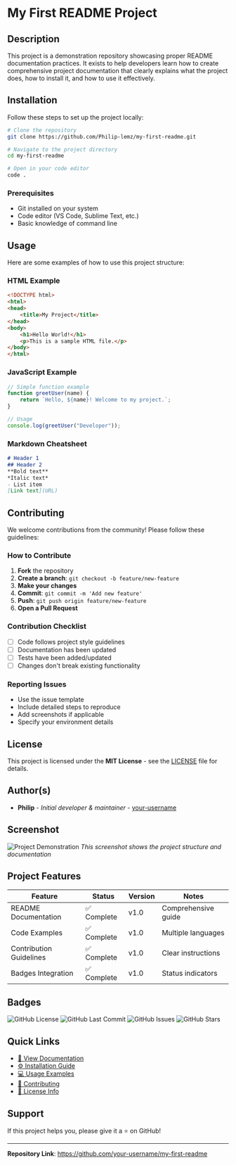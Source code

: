 # My First README Project

## Description
This project is a demonstration repository showcasing proper README documentation practices. It exists to help developers learn how to create comprehensive project documentation that clearly explains what the project does, how to install it, and how to use it effectively.

## Installation
Follow these steps to set up the project locally:

```bash
# Clone the repository
git clone https://github.com/Philip-lemz/my-first-readme.git

# Navigate to the project directory
cd my-first-readme

# Open in your code editor
code .
```

### Prerequisites
- Git installed on your system
- Code editor (VS Code, Sublime Text, etc.)
- Basic knowledge of command line

## Usage
Here are some examples of how to use this project structure:

### HTML Example
```html
<!DOCTYPE html>
<html>
<head>
    <title>My Project</title>
</head>
<body>
    <h1>Hello World!</h1>
    <p>This is a sample HTML file.</p>
</body>
</html>
```

### JavaScript Example
```javascript
// Simple function example
function greetUser(name) {
    return `Hello, ${name}! Welcome to my project.`;
}

// Usage
console.log(greetUser("Developer"));
```

### Markdown Cheatsheet
```markdown
# Header 1
## Header 2
**Bold text**
*Italic text*
- List item
[Link text](URL)
```

## Contributing
We welcome contributions from the community! Please follow these guidelines:

### How to Contribute
1. **Fork** the repository
2. **Create a branch**: `git checkout -b feature/new-feature`
3. **Make your changes**
4. **Commit**: `git commit -m 'Add new feature'`
5. **Push**: `git push origin feature/new-feature`
6. **Open a Pull Request**

### Contribution Checklist
- [ ] Code follows project style guidelines
- [ ] Documentation has been updated
- [ ] Tests have been added/updated
- [ ] Changes don't break existing functionality

### Reporting Issues
- Use the issue template
- Include detailed steps to reproduce
- Add screenshots if applicable
- Specify your environment details

## License
This project is licensed under the **MIT License** - see the [LICENSE](LICENSE) file for details.

## Author(s)
- **Philip** - *Initial developer & maintainer* - [your-username](https://github.com/Philip-lemz)

## Screenshot
![Project Demonstration](https://via.placeholder.com/800x400/4A90E2/FFFFFF?text=My+First+README+Project+Screenshot)
*This screenshot shows the project structure and documentation*

## Project Features
| Feature | Status | Version | Notes |
|---------|--------|---------|-------|
| README Documentation | ✅ Complete | v1.0 | Comprehensive guide |
| Code Examples | ✅ Complete | v1.0 | Multiple languages |
| Contribution Guidelines | ✅ Complete | v1.0 | Clear instructions |
| Badges Integration | ✅ Complete | v1.0 | Status indicators |

## Badges
![GitHub License](https://img.shields.io/github/license/Philip-lemz/my-first-readme)
![GitHub Last Commit](https://img.shields.io/github/last-commit/Philip-lemz/my-first-readme)
![GitHub Issues](https://img.shields.io/github/issues/Philip-lemz/my-first-readme)
![GitHub Stars](https://img.shields.io/github/stars/Philip-lemz/my-first-readme)

## Quick Links
- [📖 View Documentation](#description)
- [⚙️ Installation Guide](#installation)
- [💻 Usage Examples](#usage)
- [🤝 Contributing](#contributing)
- [📄 License Info](#license)

## Support
If this project helps you, please give it a ⭐ on GitHub!

---

**Repository Link**: https://github.com/your-username/my-first-readme
